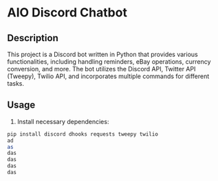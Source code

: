 # AIO Discord Chatbot

## Description

This project is a Discord bot written in Python that provides various functionalities, including handling reminders, eBay operations, currency conversion, and more. The bot utilizes the Discord API, Twitter API (Tweepy), Twilio API, and incorporates multiple commands for different tasks.

## Usage

  1. Install necessary dependencies:

  ```bash
  pip install discord dhooks requests tweepy twilio
  ad
as
das
das
das
das
